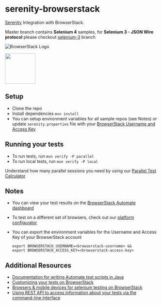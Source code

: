 # serenity-browserstack

[Serenity](http://www.thucydides.info/docs/serenity/) Integration with BrowserStack.

Master branch contains **Selenium 4** samples, for **Selenium 3 - JSON Wire protocol** please checkout [selenium-3](https://github.com/browserstack/serenity-browserstack/tree/selenium-3) branch

![BrowserStack Logo](https://d98b8t1nnulk5.cloudfront.net/production/images/layout/logo-header.png?1469004780)

<img src="http://www.thucydides.info/docs/serenity/images/serenity-logo.png" height = "100">

## Setup
* Clone the repo
* Install dependencies `mvn install`
* You can setup environment variables for all sample repos (see Notes) or update `serenity.properties` file with your [BrowserStack Username and Access Key](https://www.browserstack.com/accounts/settings)

## Running your tests
- To run tests, run `mvn verify -P parallel`
- To run local tests, run `mvn verify -P local`

 Understand how many parallel sessions you need by using our [Parallel Test Calculator](https://www.browserstack.com/automate/parallel-calculator?ref=github)

## Notes
* You can view your test results on the [BrowserStack Automate dashboard](https://www.browserstack.com/automate)
* To test on a different set of browsers, check out our [platform configurator](https://www.browserstack.com/automate/java#setting-os-and-browser)
* You can export the environment variables for the Username and Access Key of your BrowserStack account
  
  ```
  export BROWSERSTACK_USERNAME=<browserstack-username> &&
  export BROWSERSTACK_ACCESS_KEY=<browserstack-access-key>
  ```
  
## Additional Resources
* [Documentation for writing Automate test scripts in Java](https://www.browserstack.com/automate/java)
* [Customizing your tests on BrowserStack](https://www.browserstack.com/automate/capabilities)
* [Browsers & mobile devices for selenium testing on BrowserStack](https://www.browserstack.com/list-of-browsers-and-platforms?product=automate)
* [Using REST API to access information about your tests via the command-line interface](https://www.browserstack.com/automate/rest-api)
